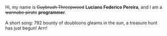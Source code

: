 Hi, my name is ~~Guybrush Threepwood~~ **Luciano Federico Pereira**, and I am a ~~wannabe pirate~~ **programmer**.<br><br>A short song: 792 bounty of doubloons gleams in the sun, a treasure hunt has just begun! Arrr!
